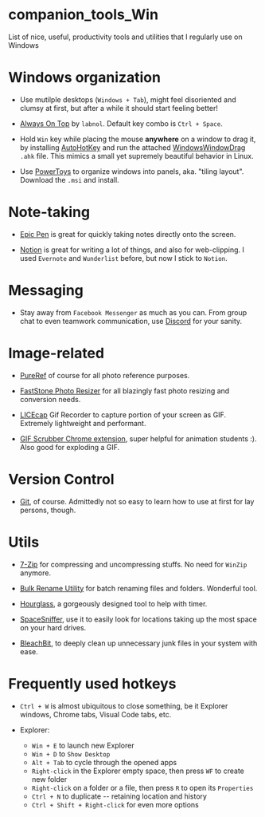 # companion_tools_Win
List of nice, useful, productivity tools and utilities that I regularly use on Windows

# Windows organization
- Use mutilple desktops (`Windows + Tab`), might feel disoriented and clumsy at first, but after a while it should start feeling better!

- [Always On Top](http://img.labnol.org/di/always-on-top.zip) by `labnol`. Default key combo is `Ctrl + Space`.

- Hold `Win` key while placing the mouse **anywhere** on a window to drag it, by installing [AutoHotKey](https://www.autohotkey.com/) and run the attached [WindowsWindowDrag](./WindowsWindowDrag/WindowsWindowDrag.ahk) `.ahk` file. This mimics a small yet supremely beautiful behavior in Linux.

- Use [PowerToys](https://github.com/microsoft/PowerToys/releases) to organize windows into panels, aka. "tiling layout". Download the `.msi` and install.

# Note-taking
- [Epic Pen](https://epic-pen.com/) is great for quickly taking notes directly onto the screen.

- [Notion](https://www.notion.so/) is great for writing a lot of things, and also for web-clipping. I used `Evernote` and `Wunderlist` before, but now I stick to `Notion`.

# Messaging
- Stay away from `Facebook Messenger` as much as you can. From group chat to even teamwork communication, use [Discord](https://discordapp.com/) for your sanity.

# Image-related
- [PureRef](https://www.pureref.com/) of course for all photo reference purposes.

- [FastStone Photo Resizer](https://www.faststone.org/FSResizerDetail.htm) for all blazingly fast photo resizing and conversion needs.

- [LICEcap](https://www.cockos.com/licecap/) Gif Recorder to capture portion of your screen as GIF. Extremely lightweight and performant.

- [GIF Scrubber Chrome extension](https://chrome.google.com/webstore/detail/gif-scrubber/gbdacbnhlfdlllckelpdkgeklfjfgcmp?hl=en), super helpful for animation students :). Also good for exploding a GIF.

# Version Control
- [Git](https://git-scm.com/), of course. Admittedly not so easy to learn how to use at first for lay persons, though.

# Utils
- [7-Zip](https://www.7-zip.org/) for compressing and uncompressing stuffs. No need for `WinZip` anymore.

- [Bulk Rename Utility](https://www.bulkrenameutility.co.uk/) for batch renaming files and folders. Wonderful tool.

- [Hourglass](https://chris.dziemborowicz.com/apps/hourglass/), a gorgeously designed tool to help with timer.

- [SpaceSniffer](http://www.uderzo.it/main_products/space_sniffer/), use it to easily look for locations taking up the most space on your hard drives.

- [BleachBit](https://www.bleachbit.org/), to deeply clean up unnecessary junk files in your system with ease.

# Frequently used hotkeys
- `Ctrl + W` is almost ubiquitous to close something, be it Explorer windows, Chrome tabs, Visual Code tabs, etc.

- Explorer:
  - `Win + E` to launch new Explorer
  - `Win + D` to `Show Desktop`
  - `Alt + Tab` to cycle through the opened apps
  - `Right-click` in the Explorer empty space, then press `WF` to create new folder
  - `Right-click` on a folder or a file, then press `R` to open its `Properties`
  - `Ctrl + N` to duplicate -- retaining location and history
  - `Ctrl + Shift + Right-click` for even more options

